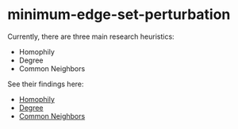 # minimum-edge-set-perturbation

Currently, there are three main research heuristics:
- Homophily
- Degree
- Common Neighbors

See their findings here:
- [Homophily](https://github.com/wrcorcoran/minimum-edge-set-perturbation/blob/main/homophily/experiments/FINDINGS.md)
- [Degree](https://github.com/wrcorcoran/minimum-edge-set-perturbation/blob/main/degree/experiments/FINDINGS.md)
- [Common Neighbors](https://github.com/wrcorcoran/minimum-edge-set-perturbation/blob/main/common-neighbors/experiments/FINDINGS.md)
